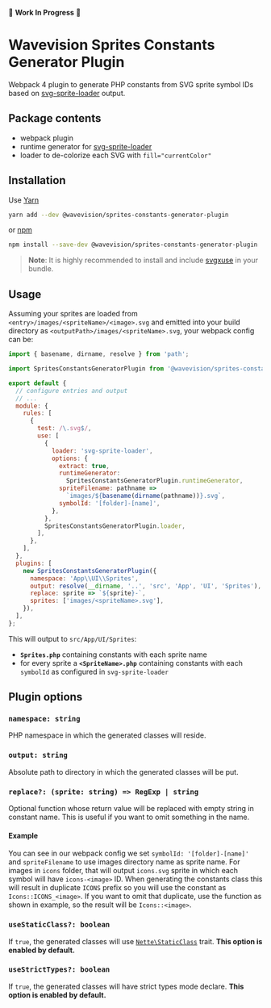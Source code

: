 🚧 **Work In Progress** 🚧

# Wavevision Sprites Constants Generator Plugin

Webpack 4 plugin to generate PHP constants from SVG sprite symbol IDs based on [svg-sprite-loader](https://github.com/kisenka/svg-sprite-loader#runtime-generator) output.

## Package contents

- webpack plugin
- runtime generator for [svg-sprite-loader](https://github.com/kisenka/svg-sprite-loader#runtime-generator)
- loader to de-colorize each SVG with `fill="currentColor"`

## Installation

Use [Yarn](https://yarnpkg.com)

```bash
yarn add --dev @wavevision/sprites-constants-generator-plugin
```

or [npm](https://npmjs.com)

```bash
npm install --save-dev @wavevision/sprites-constants-generator-plugin
```

> **Note**: It is highly recommended to install and include [svgxuse](https://github.com/Keyamoon/svgxuse) in your bundle.

## Usage

Assuming your sprites are loaded from `<entry>/images/<spriteName>/<image>.svg` and emitted into your build directory as `<outputPath>/images/<spriteName>.svg`, your webpack config can be:

```javascript
import { basename, dirname, resolve } from 'path';

import SpritesConstantsGeneratorPlugin from '@wavevision/sprites-constants-generator-plugin';

export default {
  // configure entries and output
  // ...
  module: {
    rules: [
      {
        test: /\.svg$/,
        use: [
          {
            loader: 'svg-sprite-loader',
            options: {
              extract: true,
              runtimeGenerator:
                SpritesConstantsGeneratorPlugin.runtimeGenerator,
              spriteFilename: pathname =>
                `images/${basename(dirname(pathname))}.svg`,
              symbolId: '[folder]-[name]',
            },
          },
          SpritesConstantsGeneratorPlugin.loader,
        ],
      },
    ],
  },
  plugins: [
    new SpritesConstantsGeneratorPlugin({
      namespace: 'App\\UI\\Sprites',
      output: resolve(__dirname, '..', 'src', 'App', 'UI', 'Sprites'),
      replace: sprite => `${sprite}-`,
      sprites: ['images/<spriteName>.svg'],
    }),
  ],
};
```

This will output to `src/App/UI/Sprites`:

- **`Sprites.php`** containing constants with each sprite name
- for every sprite a **`<SpriteName>.php`** containing constants with each `symbolId` as configured in `svg-sprite-loader`

## Plugin options

### `namespace: string`

PHP namespace in which the generated classes will reside.

### `output: string`

Absolute path to directory in which the generated classes will be put.

### `replace?: (sprite: string) => RegExp | string`

Optional function whose return value will be replaced with empty string in constant name. This is useful if you want to omit something in the name.

#### Example

You can see in our webpack config we set `symbolId: '[folder]-[name]'` and `spriteFilename` to use images directory name as sprite name. For images in `icons` folder, that will output `icons.svg` sprite in which each symbol will have `icons-<image>` ID. When generating the constants class this will result in duplicate `ICONS` prefix so you will use the constant as `Icons::ICONS_<image>`. If you want to omit that duplicate, use the function as shown in example, so the result will be `Icons::<image>`.

### `useStaticClass?: boolean`

If `true`, the generated classes will use [`Nette\StaticClass`](https://api.nette.org/3.0/Nette/StaticClass.html) trait. **This option is enabled by default.**

### `useStrictTypes?: boolean`

If `true`, the generated classes will have strict types mode declare. **This option is enabled by default.**

